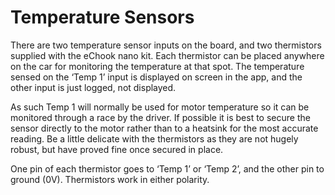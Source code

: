 # Temperature Sensors

There are two temperature sensor inputs on the board, and two thermistors supplied with the eChook nano kit. Each thermistor can be placed anywhere on the car for monitoring the temperature at that spot. The temperature sensed on the ‘Temp 1’ input is displayed on screen in the app, and the other input is just logged, not displayed.

As such Temp 1 will normally be used for motor temperature so it can be monitored through a race by the driver. If possible it is best to secure the sensor directly to the motor rather than to a heatsink for the most accurate reading. Be a little delicate with the thermistors as they are not hugely robust, but have proved fine once secured in place.

One pin of each thermistor goes to ‘Temp 1’ or ‘Temp 2’, and the other pin to ground \(0V\). Thermistors work in either polarity.

